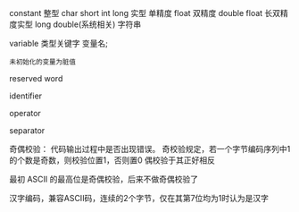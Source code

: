 
constant
    整型
        char
        short
        int
        long
    实型
        单精度 float
        双精度 double float
        长双精度实型 long double(系统相关)
    字符串

variable
    类型关键字 变量名;

    未初始化的变量为脏值

reserved word

identifier

operator

separator


奇偶校验：
    代码输出过程中是否出现错误。
    奇校验规定，若一个字节编码序列中1的个数是奇数，则校验位置1，否则置0
    偶校验于其正好相反

最初 ASCII 的最高位是奇偶校验，后来不做奇偶校验了

汉字编码，兼容ASCII码，连续的2个字节，仅在其第7位均为1时认为是汉字

